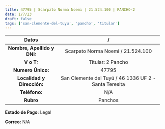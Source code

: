 ```yaml
---
title: 47795 | Scarpato Norma Noemi | 21.524.100 | PANCHO-2
date: 1/7/23
draft: false
tags: ['san-clemente-del-tuyu', 'pancho', 'titular']
---
```


|          **Datos**          |                           /                           |
|:---------------------------:|:-----------------------------------------------------:|
| **Nombre, Apellido y DNI:** |           Scarpato Norma Noemi / 21.524.100           |
|          **V o T:**         |                   Titular: 2 Pancho                   |
|      **Numero Único:**      |                         47795                         |
|  **Localidad y Dirección:** | San Clemente del Tuyú / 46 1336 UF 2 - Santa Teresita |
|        **Teléfono:**        |                          N/A                          |
|          **Rubro**          |                        Panchos                        |

**Estado de Pago:** Legal

**Correo:** N/A
